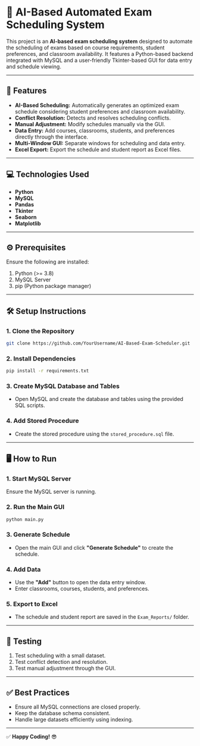 <!-- # AI-Based-Automated-Exam-Schedule-Generation-System
AI-Based Exam Scheduler using Python and MySQL. Automates exam scheduling, minimizes conflicts, and handles large datasets. Includes a data entry window for courses, students, and classrooms.-->

# 🏫 AI-Based Automated Exam Scheduling System

This project is an **AI-based exam scheduling system** designed to automate the scheduling of exams based on course requirements, student preferences, and classroom availability. It features a Python-based backend integrated with MySQL and a user-friendly Tkinter-based GUI for data entry and schedule viewing.

---

## 🚀 Features
- **AI-Based Scheduling:** Automatically generates an optimized exam schedule considering student preferences and classroom availability.  
- **Conflict Resolution:** Detects and resolves scheduling conflicts.  
- **Manual Adjustment:** Modify schedules manually via the GUI.  
- **Data Entry:** Add courses, classrooms, students, and preferences directly through the interface.  
- **Multi-Window GUI:** Separate windows for scheduling and data entry.  
- **Excel Export:** Export the schedule and student report as Excel files.  

---

<!--## 📁 Project Structure
```
├── main.py                   # Main scheduling GUI and logic
├── data_entry.py             # Data entry GUI (linked to main.py)
├── requirements.txt          # Required dependencies
├── stored_procedure.sql      # SQL for creating stored procedure
├── Exam_Reports/             # Folder to store exported reports
└── README.md                 # Project documentation
```

--- -->

## 💻 Technologies Used
- **Python**  
- **MySQL**  
- **Pandas**  
- **Tkinter**  
- **Seaborn**  
- **Matplotlib**  

---

## ⚙️ Prerequisites
Ensure the following are installed:
1. Python (>= 3.8)  
2. MySQL Server  
3. pip (Python package manager)  

---

## 🛠️ Setup Instructions
### 1. Clone the Repository
```bash
git clone https://github.com/YourUsername/AI-Based-Exam-Scheduler.git
```

### 2. Install Dependencies
```bash
pip install -r requirements.txt
```

### 3. Create MySQL Database and Tables
- Open MySQL and create the database and tables using the provided SQL scripts.

### 4. Add Stored Procedure
- Create the stored procedure using the `stored_procedure.sql` file.

---

## 🖥️ How to Run
### **1. Start MySQL Server**
Ensure the MySQL server is running.

### **2. Run the Main GUI**
```bash
python main.py
```

### **3. Generate Schedule**
- Open the main GUI and click **"Generate Schedule"** to create the schedule.

### **4. Add Data**
- Use the **"Add"** button to open the data entry window.
- Enter classrooms, courses, students, and preferences.

### **5. Export to Excel**
- The schedule and student report are saved in the `Exam_Reports/` folder.

---

<!--## 📸 Screenshots
### **Main Window**  
![Main Window](screenshots/main_window.png)

### **Data Entry Window**  
![Data Entry Window](screenshots/data_entry.png)

----->

## 🧪 Testing
1. Test scheduling with a small dataset.
2. Test conflict detection and resolution.
3. Test manual adjustment through the GUI.

---

## ✅ Best Practices
- Ensure all MySQL connections are closed properly.  
- Keep the database schema consistent.  
- Handle large datasets efficiently using indexing.  

---

<!--## 🏆 Acknowledgments
Special thanks to contributors and the open-source community for supporting Python and MySQL.  

---

## 📝 License
This project is licensed under the MIT License.

--- -->

✅ **Happy Coding!** 😎
